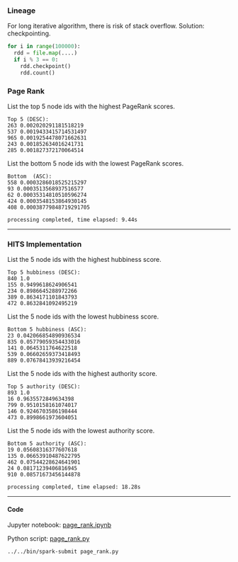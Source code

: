 ### Lineage
For long iterative algorithm, there is risk of stack overflow. Solution: checkpointing.
```python
for i in range(100000):
  rdd = file.map(....)
  if i % 3 == 0:
    rdd.checkpoint()
    rdd.count()
```

### Page Rank
List the top 5 node ids with the highest PageRank scores.
```
Top 5 (DESC):
263 0.002020291181518219
537 0.0019433415714531497
965 0.0019254478071662631
243 0.001852634016241731
285 0.001827372170064514
```

List the bottom 5 node ids with the lowest PageRank scores.
```
Bottom  (ASC):
558 0.0003286018525215297
93 0.0003513568937516577
62 0.00035314810510596274
424 0.0003548153864930145
408 0.00038779848719291705

processing completed, time elapsed: 9.44s
```

___
### HITS Implementation
List the 5 node ids with the highest hubbiness score.
```
Top 5 hubbiness (DESC):
840 1.0
155 0.9499618624906541
234 0.8986645288972266
389 0.8634171101843793
472 0.8632841092495219
```

List the 5 node ids with the lowest hubbiness score.
```
Bottom 5 hubbiness (ASC):
23 0.042066854890936534
835 0.05779059354433016
141 0.0645311764622518
539 0.06602659373418493
889 0.07678413939216454
```

List the 5 node ids with the highest authority score.
```
Top 5 authority (DESC):
893 1.0
16 0.9635572849634398
799 0.9510158161074017
146 0.9246703586198444
473 0.8998661973604051
```

List the 5 node ids with the lowest authority score.
```
Bottom 5 authority (ASC):
19 0.05608316377607618
135 0.06653910487622795
462 0.07544228624641901
24 0.08171239406816945
910 0.08571673456144878

processing completed, time elapsed: 18.28s
```

___
#### Code
Jupyter notebook: [page_rank.ipynb](page_rank.ipynb)

Python script: [page_rank.py](page_rank.py)
```bash
../../bin/spark-submit page_rank.py
```
